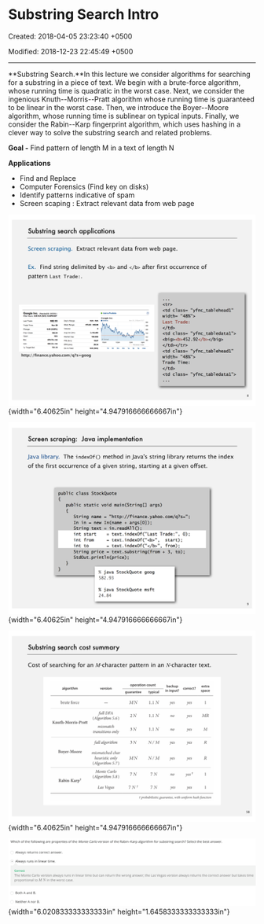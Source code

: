 # Substring Search Intro

Created: 2018-04-05 23:23:40 +0500

Modified: 2018-12-23 22:45:49 +0500

---

**Substring Search.**In this lecture we consider algorithms for searching for a substring in a piece of text. We begin with a brute-force algorithm, whose running time is quadratic in the worst case. Next, we consider the ingenious Knuth--Morris--Pratt algorithm whose running time is guaranteed to be linear in the worst case. Then, we introduce the Boyer--Moore algorithm, whose running time is sublinear on typical inputs. Finally, we consider the Rabin--Karp fingerprint algorithm, which uses hashing in a clever way to solve the substring search and related problems.



**Goal -** Find pattern of length M in a text of length N

**Applications**
-   Find and Replace
-   Computer Forensics (Find key on disks)
-   Identify patterns indicative of spam
-   Screen scaping : Extract relevant data from web page



![](media/Substring-Search-Intro-image1.png){width="6.40625in" height="4.947916666666667in"}

![](media/Substring-Search-Intro-image2.png){width="6.40625in" height="4.947916666666667in"}

![Substring search cost summary Cost of searching for an M-character pattern in an N-characte operation count algorithm brute force Knuth-Morris-Pratt Boyer-Moore version guarantee backup correct in input? full DFA (Algorithm 5.6) mismatch transitions only full algorithm mismatched char heuristic only (Algorithm 5.7) Monte Carlo MN MN typical 1.1 N 1.1 N 1.1 N yes no no yes yes yes yes yes yes yes ](media/Substring-Search-Intro-image3.png){width="6.40625in" height="4.947916666666667in"}



![Which of the following are properties of the Monte Carlo version of the Rabin-Karp algorithm for substring search? Select the best answer. Always returns correct answer. Always runs in linear time. Correct The Monte Carlo version always runs in linear time but can return the wrong answer; the Las Vegas version always returns the correct answer but takes time proportional to M N in the worst case. Both A and B. Neither A nor B. ](media/Substring-Search-Intro-image4.png){width="6.020833333333333in" height="1.6458333333333333in"}




